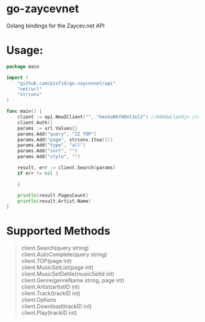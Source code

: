 # go-zaycevnet
Golang bindings for the Zaycev.net API

# Usage:

```go
package main

import (
	"github.com/pixfid/go-zaycevnet/api"
	"net/url"
	"strconv"
)

func main() {
	client := api.NewZClient("", "kmskoNkYHDnl3ol2") //60kQwLlpV3jv //d7DVaaELv
	client.Auth()
	params := url.Values{}
	params.Add("query", "ZZ TOP")
	params.Add("page", strconv.Itoa(1))
	params.Add("type", "all")
	params.Add("sort", "")
	params.Add("style", "")

	result, err := client.Search(params)
	if err != nil {

	}

	println(result.PagesCount)
	println(result.Artist.Name)
}
```
# Supported Methods
>client.Search(query string)<br/>
>client.AutoComplete(query string)<br/>
>client.TOP(page int)<br/>
>client.MusicSetList(page int)<br/>
>client.MusicSetDetile(musicSetId int)<br/>
>client.Genre(genreName string, page int)<br/>
>client.Artist(artistID int)<br/>
>client.Track(trackID int)<br/>
>client.Options<br/>
>client.Download(trackID int)<br/>
>client.Play(trackID int)<br/>
